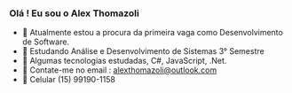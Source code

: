 ### Olá ! Eu sou o Alex Thomazoli


- 🔭 Atualmente estou a procura da primeira vaga como Desenvolvimento de Software.
- 🌱 Estudando Análise e Desenvolvimento de Sistemas 3° Semestre
- 🌱 Algumas tecnologias estudadas, C#, JavaScript, .Net.
- :email: Contate-me no email : alexthomazoli@outlook.com
- :iphone: Celular (15) 99190-1158
